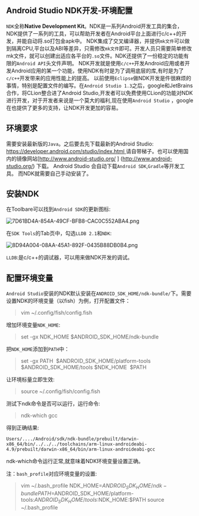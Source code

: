 
## Android Studio NDK开发-环境配置
`NDK`全称**Native Development Kit**。NDK是一系列Android开发工具的集合，NDK提供了一系列的工具，可以帮助开发者在Android平台上面进行c/c++的开发，并能自动将.so打包金apk中。
NDK集成了交叉编译器，并提供`mk文件`可以做到隔离CPU,平台以及ABI等差异，只需修改`mk文件`即可。开发人员只需要简单修改mk文件，就可以创建出适应各平台的`.so`文件。NDK还提供了一份稳定的功能有限的`Android API`头文件声明。
NDK开发就是使用`c/c++`开发Android应用或者开发Android应用的某一个功能，使用NDK有时是为了调用底层的库,有时是为了`c/c++`开发带来的应用性能上的提高。
以前使用`Eclipse`做NDK开发是件很麻烦的事情，特别是配置文件的编写。在`Android Studio 1.3`之后，google和JetBrains合作，将CLion整合进了Android Studio,开发者可以免费使用CLion的功能对NDK进行开发，对于开发者来说是一个莫大的福利,现在使用`Android Studio` ，google在也提供了更多的支持，让NDK开发更加的容易。
## 环境要求
需要安装最新版的`Java`。之后要去先下载最新的Android Studio: [https://developer.android.com/studio/index.html ](https://developer.android.com/studio/index.html) 请自带梯子。也可以使用国内的镜像网站[http://www.android-studio.org/ ] (http://www.android-studio.org/) 下载。
Android Studio 会自动下载`Android SDK`,`Gradle`等开发工具。
而NDK就需要自己手动安装了。
## 安装NDK
在Toolbare可以找到`Android SDK`的更新图标:

![7D61BD4A-854A-49CF-BFB8-CAC0C552ABA4.png](http://upload-images.jianshu.io/upload_images/22188-429f1c728bf9e8a7.png?imageMogr2/auto-orient/strip%7CimageView2/2/w/1240)

在`SDK Tools`的Tab页中，勾选`LLDB 2.1`和`NDK`:

![8D94A004-08AA-45A1-892F-0435B88DB0B4.png](http://upload-images.jianshu.io/upload_images/22188-c35e90f554218376.png?imageMogr2/auto-orient/strip%7CimageView2/2/w/1240)

`LLDB`:是c/c++的调试器，可以用来做NDK开发的调试。


## 配置环境变量
`Android Studio`安装的NDK默认安装在`ANDROID_SDK_HOME/ndk-bundle/`下。需要设置NDK的环境变量（以fish）为例，打开配置文件：
>vim ~/.config/fish/config.fish

增加环境变量`NDK_HOME`:
>set -gx NDK_HOME $ANDROID_SDK_HOME/ndk-bundle

把`NDK_HOME`添加到`PATH`中：
>set -gx PATH  $ANDROID_SDK_HOME/platform-tools $ANDROID_SDK_HOME/tools $NDK_HOME  $PATH

让环境标量立即生效:
>source ~/.config/fish/config.fish

测试下ndk命令是否可以运行，运行命令:
>ndk-which gcc

得到正确结果:

    Users/..../Android/sdk/ndk-bundle/prebuilt/darwin-x86_64/bin/../../../toolchains/arm-linux-androideabi-4.9/prebuilt/darwin-x86_64/bin/arm-linux-androideabi-gcc

ndk-which命令运行正常,就意味着NDK环境变量设置正确。

注：`bash_profile`对应环境变量的设置:
>vim ~/.bash_profile
NDK_HOME=$ANDROID_SDK_HOME/ndk-bundle
PATH=$ANDROID_SDK_HOME/platform-tools:$ANDROID_SDK_HOME/tools:$NDK_HOME:$PATH
source ~/.bash_profile



